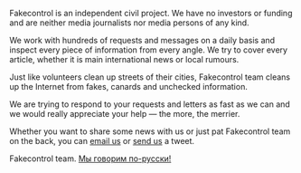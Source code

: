 Fakecontrol is an independent civil project. We have no investors or funding and are neither media journalists nor media persons of any kind.

We work with hundreds of requests and messages on a daily basis and inspect every piece of information from every angle. We try to cover every article, whether it is main international news or local rumours.

Just like volunteers clean up streets of their cities, Fakecontrol team cleans up the Internet from fakes, canards and unchecked information.

We are trying to respond to your requests and letters as fast as we can and we would really appreciate your help — the more, the merrier.

Whether you want to share some news with us or just pat Fakecontrol team on the back, you can [email us](mailto:team@fakecontrol.org) or [send us](http://twitter.com/fakecontrol_org) a tweet. 

Fakecontrol team.
[Мы говорим по-русски!](http://fakecontrol.org)
